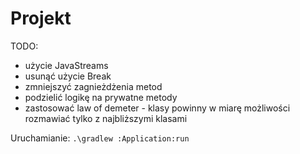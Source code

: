 # Projekt
TODO:
* użycie JavaStreams
* usunąć użycie Break
* zmniejszyć zagnieżdżenia metod
* podzielić logikę na prywatne metody
* zastosować law of demeter - klasy powinny w miarę możliwości rozmawiać tylko z najbliższymi klasami

Uruchamianie: `` .\gradlew :Application:run ``
